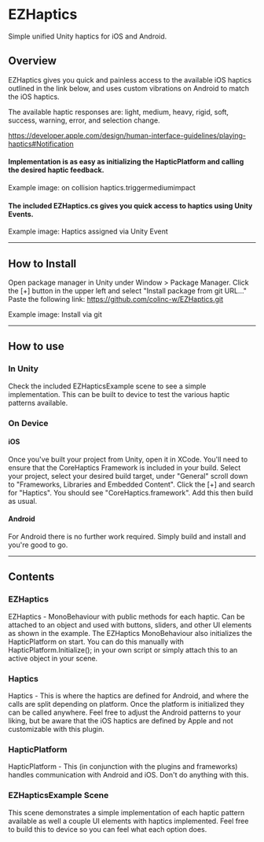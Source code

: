 # EZHaptics
Simple unified Unity haptics for iOS and Android.

## Overview
EZHaptics gives you quick and painless access to the available iOS haptics outlined in the link below, and uses custom vibrations on Android to match the iOS haptics. 

The available haptic responses are: light, medium, heavy, rigid, soft, success, warning, error, and selection change.

https://developer.apple.com/design/human-interface-guidelines/playing-haptics#Notification

#### Implementation is as easy as initializing the HapticPlatform and calling the desired haptic feedback.
Example image: on collision haptics.triggermediumimpact

#### The included EZHaptics.cs gives you quick access to haptics using Unity Events.
Example image: Haptics assigned via Unity Event

---
## How to Install

Open package manager in Unity under Window > Package Manager. Click the [+] button in the upper left and select "Install package from git URL..." Paste the following link: https://github.com/colinc-w/EZHaptics.git 

Example image: Install via git

---
## How to use

### In Unity
Check the included EZHapticsExample scene to see a simple implementation. This can be built to device to test the various haptic patterns available. 

### On Device

#### iOS
Once you've built your project from Unity, open it in XCode. You'll need to ensure that the CoreHaptics Framework is included in your build. Select your project, select your desired build target, under "General" scroll down to "Frameworks, Libraries and Embedded Content". Click the [+] and search for "Haptics". You should see "CoreHaptics.framework". Add this then build as usual. 

#### Android
For Android there is no further work required. Simply build and install and you're good to go.

---
## Contents

### EZHaptics 
EZHaptics - MonoBehaviour with public methods for each haptic. Can be attached to an object and used with buttons, sliders, and other UI elements as shown in the example. The EZHaptics MonoBehaviour also initializes the HapticPlatform on start. You can do this manually with HapticPlatform.Initialize(); in your own script or simply attach this to an active object in your scene. 

### Haptics
Haptics - This is where the haptics are defined for Android, and where the calls are split depending on platform. Once the platform is initialized they can be called anywhere. Feel free to adjust the Android patterns to your liking, but be aware that the iOS haptics are defined by Apple and not customizable with this plugin. 

### HapticPlatform
HapticPlatform - This (in conjunction with the plugins and frameworks) handles communication with Android and iOS. Don't do anything with this. 

### EZHapticsExample Scene
This scene demonstrates a simple implementation of each haptic pattern available as well a couple UI elements with haptics implemented. Feel free to build this to device so you can feel what each option does. 